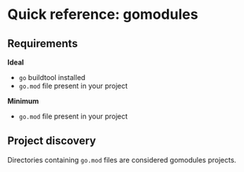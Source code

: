 # Quick reference: gomodules

## Requirements

**Ideal**

- `go` buildtool installed
- `go.mod` file present in your project

**Minimum**

- `go.mod` file present in your project

## Project discovery

Directories containing `go.mod` files are considered gomodules projects.

